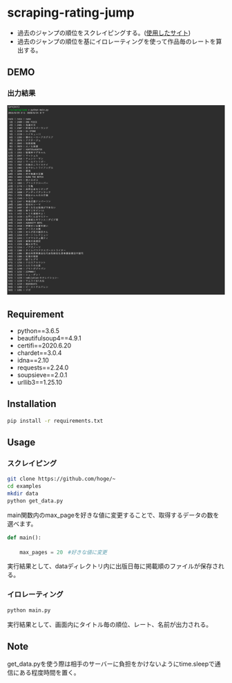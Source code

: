 # scraping-rating-jump

- 過去のジャンプの順位をスクレイピングする。([使用したサイト](https://jumpranking.blog.fc2.com/))
- 過去のジャンプの順位を基にイロレーティングを使って作品毎のレートを算出する。
 
## DEMO
 
### 出力結果

<img src="assets/result_rating.png" />
 
## Requirement
 
* python==3.6.5
* beautifulsoup4==4.9.1
* certifi==2020.6.20
* chardet==3.0.4
* idna==2.10
* requests==2.24.0
* soupsieve==2.0.1
* urllib3==1.25.10
 
## Installation
 
```bash
pip install -r requirements.txt
```
 
## Usage
 
### スクレイピング
 
```bash
git clone https://github.com/hoge/~
cd examples
mkdir data
python get_data.py
```

main関数内のmax_pageを好きな値に変更することで、取得するデータの数を選べます。

```main.py
def main():

    max_pages = 20　#好きな値に変更
```

実行結果として、dataディレクトリ内に出版日毎に掲載順のファイルが保存される。

### イロレーティング

```bash
python main.py
```

実行結果として、画面内にタイトル毎の順位、レート、名前が出力される。
 
## Note
 
 get_data.pyを使う際は相手のサーバーに負担をかけないようにtime.sleepで通信にある程度時間を置く。
 
